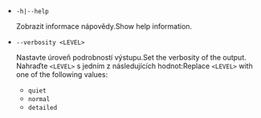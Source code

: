 * `-h|--help`

  <span data-ttu-id="e25ab-101">Zobrazit informace nápovědy.</span><span class="sxs-lookup"><span data-stu-id="e25ab-101">Show help information.</span></span>

* `--verbosity <LEVEL>`

  <span data-ttu-id="e25ab-102">Nastavte úroveň podrobností výstupu.</span><span class="sxs-lookup"><span data-stu-id="e25ab-102">Set the verbosity of the output.</span></span> <span data-ttu-id="e25ab-103">Nahraďte `<LEVEL>` s jedním z následujících hodnot:</span><span class="sxs-lookup"><span data-stu-id="e25ab-103">Replace `<LEVEL>` with one of the following values:</span></span>
  
  * `quiet`
  * `normal`
  * `detailed`